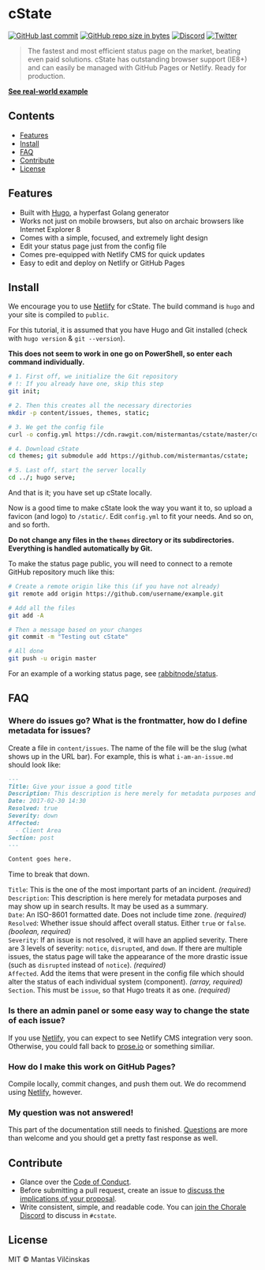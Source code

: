 # cState

[![GitHub last commit](https://img.shields.io/github/last-commit/mistermantas/cstate.svg?style=flat-square)](https://github.com/mistermantas/cstate/commits/master)
[![GitHub repo size in bytes](https://img.shields.io/github/repo-size/mistermantas/cstate.svg?style=flat-square)](https://github.com/mistermantas/cstate/tree/master/)
[![Discord](https://img.shields.io/badge/discord-join%20chat-7289DA.svg?style=flat-square)](http://discord.io/choraleapp)  [![Twitter](https://img.shields.io/twitter/follow/mistermantas.svg?style=social&label=Follow)](https://twitter.com/mistermantas)

> The fastest and most efficient status page on the market, beating even paid solutions. cState has outstanding browser support (IE8+) and can easily be managed with GitHub Pages or Netlify. Ready for production.

[**See real-world example**](https://status.rabbitnode.com)

## Contents

+ [Features](#features)
+ [Install](#install)
+ [FAQ](#faq)
+ [Contribute](#contribute)
+ [License](#license)

## Features

+ Built with [Hugo](https://gohugo.io), a hyperfast Golang generator
+ Works not just on mobile browsers, but also on archaic browsers like Internet Explorer 8
+ Comes with a simple, focused, and extremely light design
+ Edit your status page just from the config file
+ Comes pre-equipped with Netlify CMS for quick updates
+ Easy to edit and deploy on Netlify or GitHub Pages

## Install

We encourage you to use [Netlify](https://www.netlify.com) for cState. The build command is `hugo` and your site is compiled to `public`.

For this tutorial, it is assumed that you have Hugo and Git installed (check with `hugo version` & `git --version`).

**This does not seem to work in one go on PowerShell, so enter each command individually.**

```bash
# 1. First off, we initialize the Git repository
# !: If you already have one, skip this step
git init;

# 2. Then this creates all the necessary directories
mkdir -p content/issues, themes, static;

# 3. We get the config file
curl -o config.yml https://cdn.rawgit.com/mistermantas/cstate/master/config-example.yml;

# 4. Download cState
cd themes; git submodule add https://github.com/mistermantas/cstate;

# 5. Last off, start the server locally
cd ../; hugo serve;
```

And that is it; you have set up cState locally.

Now is a good time to make cState look the way you want it to, so upload a favicon (and logo) to `/static/`. Edit `config.yml` to fit your needs. And so on, and so forth.

**Do not change any files in the `themes` directory or its subdirectories. Everything is handled automatically by Git.**

To make the status page public, you will need to connect to a remote GitHub repository much like this:

```bash
# Create a remote origin like this (if you have not already)
git remote add origin https://github.com/username/example.git

# Add all the files
git add -A

# Then a message based on your changes
git commit -m "Testing out cState"

# All done
git push -u origin master
```

For an example of a working status page, see [rabbitnode/status](https://github.com/rabbitnode/status).

## FAQ

### Where do issues go? What is the frontmatter, how do I define metadata for issues?

Create a file in `content/issues`. The name of the file will be the slug (what shows up in the URL bar). For example, this is what `i-am-an-issue.md` should look like:

```md
---
Title: Give your issue a good title
Description: This description is here merely for metadata purposes and may show up in search results. It may be used as a summary.
Date: 2017-02-30 14:30
Resolved: true
Severity: down
Affected:
  - Client Area
Section: post
---

Content goes here.
```

Time to break that down.

`Title`: This is the one of the most important parts of an incident. *(required)*  
`Description`: This description is here merely for metadata purposes and may show up in search results. It may be used as a summary.  
`Date`: An ISO-8601 formatted date. Does not include time zone. *(required)*  
`Resolved`: Whether issue should affect overall status. Either `true` or `false`. *(boolean, required)*  
`Severity`: If an issue is not resolved, it will have an applied severity. There are 3 levels of severity: `notice`, `disrupted`, and `down`. If there are multiple issues, the status page will take the appearance of the more drastic issue (such as `disrupted` instead of `notice`). *(required)*  
`Affected`. Add the items that were present in the config file which should alter the status of each individual system (component). *(array, required)*  
`Section`. This must be `issue`, so that Hugo treats it as one. *(required)*  

### Is there an admin panel or some easy way to change the state of each issue?

If you use [Netlify](https://www.netlify.com), you can expect to see Netlify CMS integration very soon. Otherwise, you could fall back to [prose.io](http://prose.io) or something similiar.

### How do I make this work on GitHub Pages?

Compile locally, commit changes, and push them out. We do recommend using [Netlify](https://www.netlify.com), however.

### My question was not answered!

This part of the documentation still needs to finished. [Questions](https://github.com/mistermantas/cstate/issues) are more than welcome and you should get a pretty fast response as well.

## Contribute

+ Glance over the [Code of Conduct](/CODE_OF_CONDUCT.md).
+ Before submitting a pull request, create an issue to [discuss the implications of your proposal](https://github.com/mistermantas/cstate/issues).
+ Write consistent, simple, and readable code. You can [join the Chorale Discord](http://discord.io/choraleapp) to discuss in `#cstate`.

## License

MIT © Mantas Vilčinskas
